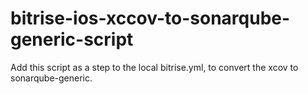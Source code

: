# bitrise-ios-xccov-to-sonarqube-generic-script
Add this script as a step to the local bitrise.yml, to convert the xcov to sonarqube-generic.
